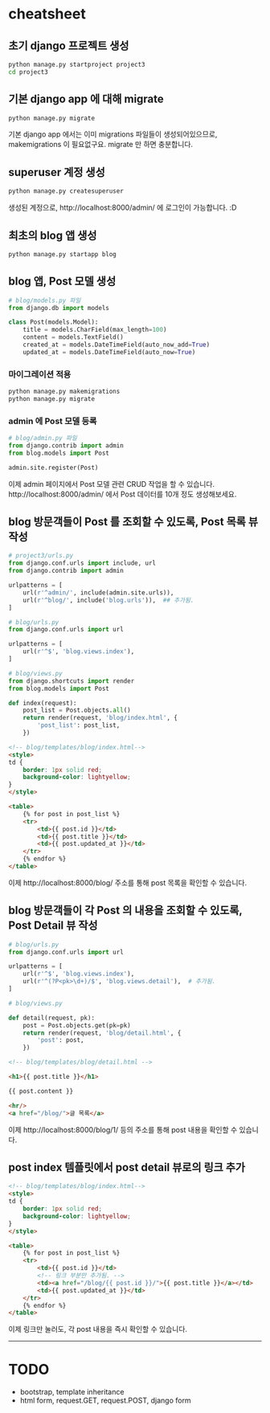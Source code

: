 
# cheatsheet

## 초기 django 프로젝트 생성
```sh
python manage.py startproject project3
cd project3
```

## 기본 django app 에 대해 migrate
```sh
python manage.py migrate
```

기본 django app 에서는 이미 migrations 파일들이 생성되어있으므로, makemigrations 이 필요없구요. migrate 만 하면 충분합니다.

## superuser 계정 생성
```sh
python manage.py createsuperuser
```

생성된 계정으로, http://localhost:8000/admin/ 에 로그인이 가능합니다. :D

## 최초의 blog 앱 생성
```sh
python manage.py startapp blog
```

## blog 앱, Post 모델 생성
```python
# blog/models.py 파일
from django.db import models

class Post(models.Model):
    title = models.CharField(max_length=100)
    content = models.TextField()
    created_at = models.DateTimeField(auto_now_add=True)
    updated_at = models.DateTimeField(auto_now=True)
```

### 마이그레이션 적용
```sh
python manage.py makemigrations
python manage.py migrate
```

### admin 에 Post 모델 등록
```python
# blog/admin.py 파일
from django.contrib import admin
from blog.models import Post

admin.site.register(Post)
```

이제 admin 페이지에서 Post 모델 관련 CRUD 작업을 할 수 있습니다. http://localhost:8000/admin/ 에서 Post 데이터를 10개 정도 생성해보세요.

## blog 방문객들이 Post 를 조회할 수 있도록, Post 목록 뷰 작성
```python
# project3/urls.py
from django.conf.urls import include, url
from django.contrib import admin

urlpatterns = [
    url(r'^admin/', include(admin.site.urls)),
    url(r'^blog/', include('blog.urls')),  ## 추가됨.
]
```

```python
# blog/urls.py
from django.conf.urls import url

urlpatterns = [
    url(r'^$', 'blog.views.index'),
]
```

```python
# blog/views.py
from django.shortcuts import render
from blog.models import Post

def index(request):
    post_list = Post.objects.all()
    return render(request, 'blog/index.html', {
        'post_list': post_list,
    })
```

```html
<!-- blog/templates/blog/index.html-->
<style>
td {
    border: 1px solid red;
    background-color: lightyellow;
}
</style>

<table>
    {% for post in post_list %}
    <tr>
        <td>{{ post.id }}</td>
        <td>{{ post.title }}</td>
        <td>{{ post.updated_at }}</td>
    </tr>
    {% endfor %}
</table>
```

이제 http://localhost:8000/blog/ 주소를 통해 post 목록을 확인할 수 있습니다.

## blog 방문객들이 각 Post 의 내용을 조회할 수 있도록, Post Detail 뷰 작성

```python
# blog/urls.py
from django.conf.urls import url

urlpatterns = [
    url(r'^$', 'blog.views.index'),
    url(r'^(?P<pk>\d+)/$', 'blog.views.detail'),  # 추가됨.
]
```

```python
# blog/views.py

def detail(request, pk):
    post = Post.objects.get(pk=pk)
    return render(request, 'blog/detail.html', {
        'post': post,
    })
```

```html
<!-- blog/templates/blog/detail.html -->

<h1>{{ post.title }}</h1>

{{ post.content }}

<hr/>
<a href="/blog/">글 목록</a>
```

이제 http://localhost:8000/blog/1/ 등의 주소를 통해 post 내용을 확인할 수 있습니다.

## post index 템플릿에서 post detail 뷰로의 링크 추가
```html
<!-- blog/templates/blog/index.html-->
<style>
td {
    border: 1px solid red;
    background-color: lightyellow;
}
</style>

<table>
    {% for post in post_list %}
    <tr>
        <td>{{ post.id }}</td>
        <!-- 링크 부분만 추가됨. -->
        <td><a href="/blog/{{ post.id }}/">{{ post.title }}</a></td>
        <td>{{ post.updated_at }}</td>
    </tr>
    {% endfor %}
</table>
```

이제 링크만 눌러도, 각 post 내용을 즉시 확인할 수 있습니다.

---

# TODO
 * bootstrap, template inheritance
 * html form, request.GET, request.POST, django form
